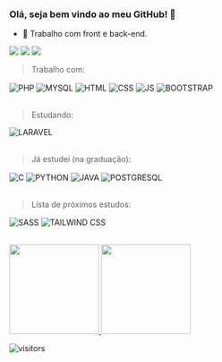 ### Olá, seja bem vindo ao meu GitHub! 👋

- 🔭 Trabalho com front e back-end.

[<img src="https://img.shields.io/badge/WhatsApp-25D366?style=for-the-badge&logo=whatsapp&logoColor=white">](http://wa.me/5574988087109) 
[<img src="https://img.shields.io/badge/Gmail-D14836?style=for-the-badge&logo=gmail&logoColor=white">](jorge.junior.gm@gmail.com) 
[<img src="https://img.shields.io/badge/linkedin-%230077B5.svg?&style=for-the-badge&logo=linkedin&logoColor=white" />](https://www.linkedin.com/in/jorgejuniordeveloper)  

>Trabalho com:
<div style="display: inline_block">
  <img align="center" alt="PHP" src="https://img.shields.io/badge/PHP-777BB4?style=for-the-badge&logo=php&logoColor=white">
  <img align="center" alt="MYSQL" src="https://img.shields.io/badge/MySQL-FFFF99?style=for-the-badge&logo=mysql&logoColor=black">
  <img align="center" alt="HTML" src="https://img.shields.io/badge/HTML5-E34F26?style=for-the-badge&logo=html5&logoColor=white">
  <img align="center" alt="CSS" src="https://img.shields.io/badge/CSS3-1572B6?style=for-the-badge&logo=css3&logoColor=white">
  <img align="center" alt="JS" src="https://img.shields.io/badge/JavaScript-323330?style=for-the-badge&logo=javascript&logoColor=F7DF1Ee">
  <img align="center" alt="BOOTSTRAP" src="https://img.shields.io/badge/Bootstrap-563D7C?style=for-the-badge&logo=bootstrap&logoColor=white">
</div><br>

>Estudando:
<div style="display: inline_block">
  <img align="center" alt="LARAVEL" src="https://img.shields.io/badge/Laravel-FF2D20?style=for-the-badge&logo=laravel&logoColor=white">
</div><br>

>Já estudei (na graduação):
<div style="display: inline_block">
  <img align="center" alt="C" src="https://img.shields.io/badge/C-00599C?style=for-the-badge&logo=c&logoColor=white">
  <img align="center" alt="PYTHON" src="https://img.shields.io/badge/Python-FFD43B?style=for-the-badge&logo=python&logoColor=darkgreen">
  <img align="center" alt="JAVA" src="https://img.shields.io/badge/Java-ED8B00?style=for-the-badge&logo=java&logoColor=white">
  <img align="center" alt="POSTGRESQL" src="https://img.shields.io/badge/PostgreSQL-316192?style=for-the-badge&logo=postgresql&logoColor=white">
</div><br>

>Lista de próximos estudos:
<div style="display: inline_block">
  <img align="center" alt="SASS" src="https://img.shields.io/badge/Sass-CC6699?style=for-the-badge&logo=sass&logoColor=white">
  <img align="center" alt="TAILWIND CSS" src="https://img.shields.io/badge/Tailwind_CSS-38B2AC?style=for-the-badge&logo=tailwind-css&logoColor=white">
</div><br>

<p align="left">
<a href="https://github.com/jorgejuniordev">
  <img height="160em" src="https://github-readme-stats.vercel.app/api?username=jorgejuniordev&show_icons=true&theme=dark"/>
  <img height="160em" src="https://github-readme-stats.vercel.app/api/top-langs/?username=jorgejuniordev&layout=compact&theme=dark"/>
</a>
</p>

<img src="https://visitor-badge.glitch.me/badge?page_id=jorgejuniordev" alt="visitors"/>
